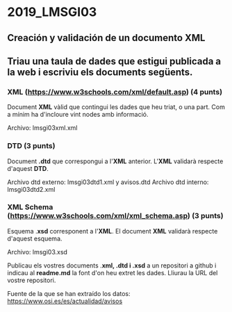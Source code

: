 # 2019_LMSGI03
## Creación y validación de un documento XML
## Triau una taula de dades que estigui publicada a la web i escriviu els documents següents.

### XML (https://www.w3schools.com/xml/default.asp) (4 punts)
Document **XML** vàlid que contingui les dades que heu triat, o una part. Com a mínim ha d'incloure vint nodes amb informació.

Archivo: lmsgi03xml.xml


### DTD (3 punts)
Document **.dtd** que correspongui a l'**XML** anterior. L'**XML** validarà respecte d'aquest **DTD**.

Archivo dtd externo: lmsgi03dtd1.xml y avisos.dtd
Archivo dtd interno: lmsgi03dtd2.xml


### XML Schema (https://www.w3schools.com/xml/xml_schema.asp) (3 punts)
Esquema .**xsd** corresponent a l'**XML**. El document **XML** validarà respecte d'aquest esquema.

Archivo: lmsgi03.xsd


Publicau els vostres documents .**xml, .dtd i .xsd** a un repositori a github i indicau al **readme.md** la font d'on heu extret les dades. Lliurau la URL del vostre repositori.

Fuente de la que se han extraído los datos:
https://www.osi.es/es/actualidad/avisos
